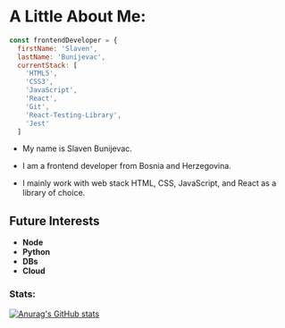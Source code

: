 # A Little About Me:
```js
const frontendDeveloper = {
  firstName: 'Slaven',
  lastName: 'Bunijevac',
  currentStack: [
    'HTML5',
    'CSS3',
    'JavaScript',
    'React',
    'Git',
    'React-Testing-Library',
    'Jest'    
  ]
```
- My name is Slaven Bunijevac.

- I am a frontend developer from Bosnia and Herzegovina.

- I mainly work with web stack HTML, CSS, JavaScript, and React as a library of choice.

## Future Interests
- **Node**
- **Python**
- **DBs**
- **Cloud**

### Stats:

[![Anurag's GitHub stats](https://github-readme-stats.vercel.app/api?username=BSlaven)](https://github.com/anuraghazra/github-readme-stats)
